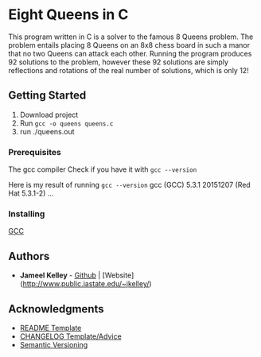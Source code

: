 # Eight Queens in C

This program written in C is a solver to the famous 8 Queens problem. The problem entails placing 8 Queens on an 8x8 chess board in such a manor that no two Queens can attack each other. Running the program produces 92 solutions to the problem, however these 92 solutions are simply reflections and rotations of the real number of solutions, which is only 12!

## Getting Started

1. Download project
2. Run `gcc -o queens queens.c`
3. run ./queens.out

### Prerequisites

The gcc compiler
Check if you have it with `gcc --version`

Here is my result of running `gcc --version`
gcc (GCC) 5.3.1 20151207 (Red Hat 5.3.1-2)
...

### Installing

[GCC](https://www.google.com/url?sa=t&rct=j&q=&esrc=s&source=web&cd=4&cad=rja&uact=8&ved=0ahUKEwiktIXi6NLYAhWG24MKHaDNDGgQFgg5MAM&url=https%3A%2F%2Fgcc.gnu.org%2Finstall%2F&usg=AOvVaw1x7C-_YwGUezLl2kN8YeqY)

## Authors

* **Jameel Kelley** - [Github](https://github.com/JamKelley22) | [Website] (http://www.public.iastate.edu/~jkelley/)

## Acknowledgments

* [README Template](https://gist.github.com/PurpleBooth/109311bb0361f32d87a2)
* [CHANGELOG Template/Advice](http://keepachangelog.com/en/1.0.0/)
* [Semantic Versioning](http://semver.org/spec/v2.0.0.html)
